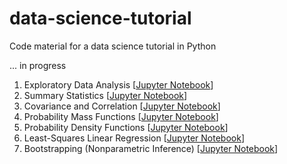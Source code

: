 # data-science-tutorial

Code material for a data science tutorial in Python

... in progress

1. Exploratory Data Analysis [[Jupyter Notebook](code/eda.ipynb)]
2. Summary Statistics [[Jupyter Notebook](code/summary-stats.ipynb)]
3. Covariance and Correlation [[Jupyter Notebook](code/cov-corr.ipynb)]
4. Probability Mass Functions [[Jupyter Notebook](code/pmf_1.ipynb)]
5. Probability Density Functions [[Jupyter Notebook](code/pdf_1.ipynb)]
6. Least-Squares Linear Regression [[Jupyter Notebook](code/linear-reqression-leastsquares.ipynb)]
7. Bootstrapping (Nonparametric Inference) [[Jupyter Notebook](code/bootstrapping.ipynb)]